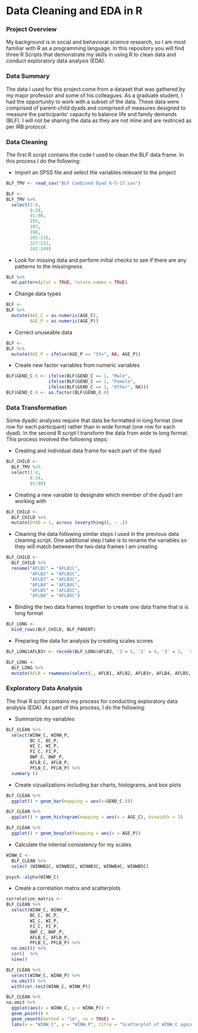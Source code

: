 # Data Cleaning and EDA in R

### Project Overview
My background is in social and behavioral science research, so I am most familiar with R as a programming language. In this repository you will find three R Scripts that demonstrate my skills in using R to clean data and conduct exploratory data analysis (EDA). 

### Data Summary
The data I used for this project come from a dataset that was gathered by my major professor and some of his colleagues. As a graduate student, I had the opportunity to work with a subset of the data. These data were comprised of parent-child dyads and comprised of measures designed to measure the participants' capacity to balance life and family demands (BLF). I will not be sharing the data as they are not mine and are restriced as per IRB protocol. 

### Data Cleaning
The first R script contains the code I used to clean the BLF data frame. In this process I do the following:  

- Import an SPSS file and select the variables relevant to the project

```r
BLF_TMV <- read_sav("BLF Combined Dyad 6-5-17.sav")

BLF <- 
BLF_TMV %>%  
  select(1:4,
         8:24,
         91:98,
         195,
         197,
         198,
         205:216,
         227:231,
         242:249)
```

- Look for missing data and perform initial checks to see if there are any patterns to the missingness

```r
BLF %>%  
  md.pattern(plot = TRUE, rotate.names = TRUE)
```

- Change data types

``` r
BLF <-
BLF %>% 
  mutate(AGE_C = as.numeric(AGE_C),
         AGE_P = as.numeric(AGE_P))
```

- Correct unuseable data

```r
BLF <- 
BLF %>%
  mutate(AGE_P = ifelse(AGE_P == "55+", NA, AGE_P))
```

- Create new factor variables from numeric variables

```r
BLF$GEND_C.0 <- ifelse(BLF$GEND_C == 1, "Male",
                ifelse(BLF$GEND_C == 2, "Female",
                ifelse(BLF$GEND_C == 3, "Other", NA)))
BLF$GEND_C.0 <- as.factor(BLF$GEND_C.0)
```

### Data Transformation
Some dyadic analyses require that data be formatted in long format (one row for each participant) rather than in wide format (one row for each dyad). In the second R script I transform the data from wide to long format. This process involved the following steps:

- Creating and individual data frame for each part of the dyad
```r
BLF_CHILD <- 
  BLF_TMV %>%  
  select(1:4,
         8:24,
         91:98)
```

- Creating a new variable to designate which member of the dyad I am working with

```r
BLF_CHILD <-
  BLF_CHILD %>% 
  mutate(DYAD = 1, across (everything(), ~ .))
```

- Cleaning the data following similar steps I used in the previous data cleaning script. One additional step I take is to rename the variables so they will match between the two data frames I am creating

```r
BLF_CHILD <- 
  BLF_CHILD %>% 
  rename("AFLB1" = "AFLB1C",
         "AFLB2" = "AFLB2C",
         "AFLB3" = "AFLB3C",
         "AFLB4" = "AFLB4C",
         "AFLB5" = "AFLB5C",
         "AFLB6" = "AFLB6C")
```

- Binding the two data frames together to create one data frame that is is long format

```r
BLF_LONG <-
  bind_rows(BLF_CHILD, BLF_PARENT)
```

- Preparing the data for analysis by creating scales scores

```r
BLF_LONG$AFLB3r <- recode(BLF_LONG$AFLB3, '1'= 5, '2' = 4, '3' = 3,  '4' = 2, '5' = 1)

BLF_LONG <-
  BLF_LONG %>% 
  mutate(AFLB = rowmeans(select(., AFLB1, AFLB2, AFLB3r, AFLB4, AFLB5, AFLB6), na.rm = TRUE))
```

### Exploratory Data Analysis
The final R script contains my process for conducting exploratory data analysis (EDA). As part of this process, I do the following:

- Summarize my variables

```r
BLF_CLEAN %>% 
  select(WINW_C, WINW_P, 
         BC_C, BC_P, 
         WI_C, WI_P, 
         FI_C, FI_P, 
         BWF_C, BWF_P, 
         AFLB_C, AFLB_P, 
         PFLB_C, PFLB_P) %>% 
  summary ()
```

- Create vizualizations including bar charts, histograms, and box plots

```r
BLF_CLEAN %>% 
  ggplot() + geom_bar(mapping = aes(x=GEND_C.0))

BLF_CLEAN %>% 
  ggplot() + geom_histogram(mapping = aes(x = AGE_C), binwidth = 1)

BLF_CLEAN %>% 
  ggplot() + geom_boxplot(mapping = aes(x = AGE_P))
```

- Calculate the internal consistency for my scales

```r
WINW_C <-
  BLF_CLEAN %>% 
  select (WINWB1C, WINWB2C, WINWB3C, WINWB4C, WINWB5C)

psych::alpha(WINW_C)
```

- Create a correlation matrix and scatterplots

```r
correlation_matrix <-
BLF_CLEAN %>% 
  select(WINW_C, WINW_P, 
         BC_C, BC_P, 
         WI_C, WI_P, 
         FI_C, FI_P, 
         BWF_C, BWF_P, 
         AFLB_C, AFLB_P, 
         PFLB_C, PFLB_P) %>% 
  na.omit() %>% 
  cor()  %>% 
  view()

BLF_CLEAN %>% 
  select(WINW_C, WINW_P) %>% 
  na.omit() %>% 
  with(cor.test(WINW_C, WINW_P))

BLF_CLEAN %>% 
na.omit %>% 
  ggplot(aes(x = WINW_C, y = WINW_P)) +
  geom_point() +
  geom_smooth(method = "lm", se = TRUE) +
  labs(x = "WINW_C", y = "WINW_P", title = "Scatterplot of WINW_C against WINW_P")
```




